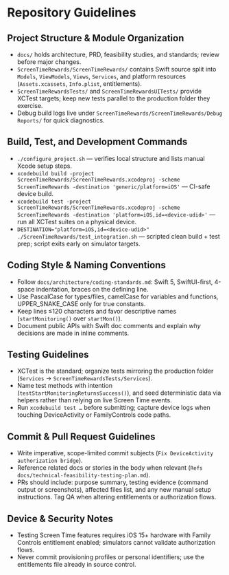 # Repository Guidelines

## Project Structure & Module Organization
- `docs/` holds architecture, PRD, feasibility studies, and standards; review before major changes.
- `ScreenTimeRewards/ScreenTimeRewards/` contains Swift source split into `Models`, `ViewModels`, `Views`, `Services`, and platform resources (`Assets.xcassets`, `Info.plist`, entitlements).
- `ScreenTimeRewardsTests/` and `ScreenTimeRewardsUITests/` provide XCTest targets; keep new tests parallel to the production folder they exercise.
- Debug build logs live under `ScreenTimeRewards/ScreenTimeRewards/Debug Reports/` for quick diagnostics.

## Build, Test, and Development Commands
- `./configure_project.sh` — verifies local structure and lists manual Xcode setup steps.
- `xcodebuild build -project ScreenTimeRewards/ScreenTimeRewards.xcodeproj -scheme ScreenTimeRewards -destination 'generic/platform=iOS'` — CI-safe device build.
- `xcodebuild test -project ScreenTimeRewards/ScreenTimeRewards.xcodeproj -scheme ScreenTimeRewards -destination 'platform=iOS,id=<device-udid>'` — run all XCTest suites on a physical device.
- `DESTINATION="platform=iOS,id=<device-udid>" ./ScreenTimeRewards/test_integration.sh` — scripted clean build + test prep; script exits early on simulator targets.

## Coding Style & Naming Conventions
- Follow `docs/architecture/coding-standards.md`: Swift 5, SwiftUI-first, 4-space indentation, braces on the defining line.
- Use PascalCase for types/files, camelCase for variables and functions, UPPER_SNAKE_CASE only for true constants.
- Keep lines ≤120 characters and favor descriptive names (`startMonitoring()` over `startMon()`).
- Document public APIs with Swift doc comments and explain *why* decisions are made in inline comments.

## Testing Guidelines
- XCTest is the standard; organize tests mirroring the production folder (`Services` → `ScreenTimeRewardsTests/Services`).
- Name test methods with intention (`testStartMonitoringReturnsSuccess()`), and seed deterministic data via helpers rather than relying on live Screen Time events.
- Run `xcodebuild test …` before submitting; capture device logs when touching DeviceActivity or FamilyControls code paths.

## Commit & Pull Request Guidelines
- Write imperative, scope-limited commit subjects (`Fix DeviceActivity authorization bridge`).
- Reference related docs or stories in the body when relevant (`Refs docs/technical-feasibility-testing-plan.md`).
- PRs should include: purpose summary, testing evidence (command output or screenshots), affected files list, and any new manual setup instructions. Tag QA when altering entitlements or authorization flows.

## Device & Security Notes
- Testing Screen Time features requires iOS 15+ hardware with Family Controls entitlement enabled; simulators cannot validate authorization flows.
- Never commit provisioning profiles or personal identifiers; use the entitlements file already in source control.
